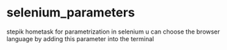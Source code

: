 # selenium_parameters
stepik hometask for parametrization in selenium
u can choose the browser language by adding this parameter into the terminal
